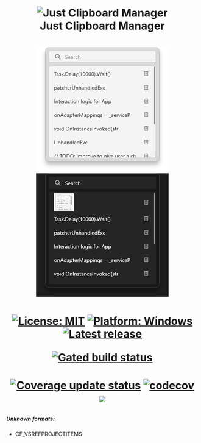 <h1 align="center">
  <img src="Tum4ik.JustClipboardManager/Resources/Icons/tray.ico" alt="Just Clipboard Manager" />
  <br/>
  Just Clipboard Manager
</h1>
<h1 align="center">
  <img src=".attachments/paste-window-light.png" alt="Paste Window" />
  <img src=".attachments/paste-window-dark.png" alt="Paste Window" />
</h1>
<h1 align="center">

  [![License: MIT](https://img.shields.io/github/license/Tum4ik/just-clipboard-manager)](LICENSE)
  [![Platform: Windows](https://img.shields.io/badge/platform-windows-%23373737)]()
  [![Latest release](https://img.shields.io/github/v/release/Tum4ik/just-clipboard-manager)](https://github.com/Tum4ik/just-clipboard-manager/releases)

  [![Gated build status](https://github.com/Tum4ik/just-clipboard-manager/actions/workflows/gated_application.yml/badge.svg)](https://github.com/Tum4ik/just-clipboard-manager/actions/workflows/gated_application.yml)
</h1>

<h1 align="center">

  [![Coverage update status](https://github.com/Tum4ik/just-clipboard-manager/actions/workflows/codecov-update.yml/badge.svg)](https://github.com/Tum4ik/just-clipboard-manager/actions/workflows/codecov-update.yml)
  [![codecov](https://codecov.io/gh/Tum4ik/just-clipboard-manager/branch/main/graph/badge.svg?token=ISPY8ADZZ8)](https://codecov.io/gh/Tum4ik/just-clipboard-manager)
  <br/>
  <img src="https://codecov.io/gh/Tum4ik/just-clipboard-manager/branch/main/graphs/sunburst.svg?token=ISPY8ADZZ8" />
</h1>

##### Unknown formats:
- CF_VSREFPROJECTITEMS
